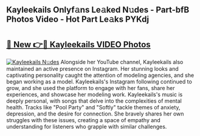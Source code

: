 ## Kayleekails Onlyf𝚊ns Le𝚊ked N𝚞des - Part-bfB Photos Video - Hot Part Le𝚊ks PYKdj

# <h2><a href="http://ab14100.deff.icu/?id=Kayleekails">🔗 New 👉🔴 Kayleekails VIDEO Photos</a></h2>

[![Kayleekails N𝚞des](https://i.imgur.com/rIISA9y.gif)](http://ab14100.deff.icu/?id=Kayleekails)
Alongside her YouTube channel, Kayleekails also maintained an active presence on Instagram. Her stunning looks and captivating personality caught the attention of modeling agencies, and she began working as a model. Kayleekails's Instagram following continued to grow, and she used the platform to engage with her fans, share her experiences, and showcase her modeling work. Kayleekails's music is deeply personal, with songs that delve into the complexities of mental health. Tracks like "Pool Party" and "Softly" tackle themes of anxiety, depression, and the desire for connection. She bravely shares her own struggles with these issues, creating a space of empathy and understanding for listeners who grapple with similar challenges.
